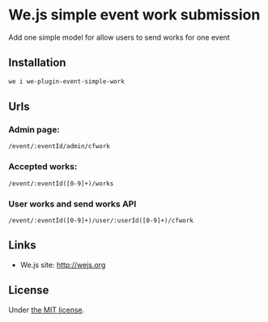 # We.js simple event work submission

Add one simple model for allow users to send works for one event

## Installation

```sh
we i we-plugin-event-simple-work
```

## Urls

### Admin page:

```
/event/:eventId/admin/cfwork
```

### Accepted works:

```
/event/:eventId([0-9]+)/works
```

### User works and send works API

```
/event/:eventId([0-9]+)/user/:userId([0-9]+)/cfwork
```

## Links

- We.js site: http://wejs.org

## License

Under [the MIT license](https://github.com/wejs/we/blob/master/LICENSE.md).

